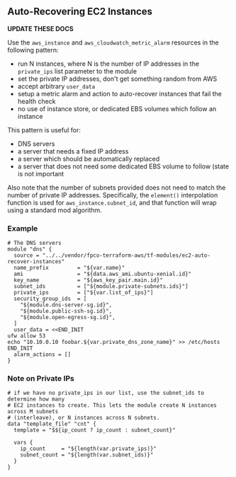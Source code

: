 ## Auto-Recovering EC2 Instances

**UPDATE THESE DOCS**

Use the `aws_instance` and `aws_cloudwatch_metric_alarm` resources in the
following pattern:

* run N instances, where N is the number of IP addresses in the `private_ips`
  list parameter to the module
* set the private IP addresses, don't get something random from AWS
* accept arbitrary `user_data`
* setup a metric alarm and action to auto-recover instances that fail the
  health check
* no use of instance store, or dedicated EBS volumes which follow an instance

This pattern is useful for:

* DNS servers
* a server that needs a fixed IP address
* a server which should be automatically replaced
* a server that does not need some dedicated EBS volume to follow (state is
  not important

Also note that the number of subnets provided does not need to match the
number of private IP addresses. Specifically, the `element()` interpolation
function is used for `aws_instance.subnet_id`, and that function will wrap
using a standard mod algorithm.

### Example

    # The DNS servers
    module "dns" {
      source = "../../vendor/fpco-terraform-aws/tf-modules/ec2-auto-recover-instances"
      name_prefix         = "${var.name}"
      ami                 = "${data.aws_ami.ubuntu-xenial.id}"
      key_name            = "${aws_key_pair.main.id}"
      subnet_ids          = ["${module.private-subnets.ids}"]
      private_ips         = ["${var.list_of_ips}"]
      security_group_ids  = [
        "${module.dns-server-sg.id}",
        "${module.public-ssh-sg.id}",
        "${module.open-egress-sg.id}",
      ]
      user_data = <<END_INIT
    ufw allow 53
    echo "10.10.0.10 foobar.${var.private_dns_zone_name}" >> /etc/hosts
    END_INIT
      alarm_actions = []
    }


### Note on Private IPs

```
# if we have no private_ips in our list, use the subnet_ids to determine how many
# EC2 instances to create. This lets the module create N instances across M subnets
# (interleave), or N instances across N subnets.
data "template_file" "cnt" {
  template = "$${ip_count ? ip_count : subnet_count}"

  vars {
    ip_count     = "${length(var.private_ips)}"
    subnet_count = "${length(var.subnet_ids)}"
  }
}
```

